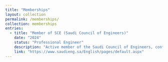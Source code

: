 ```yaml
---
title: "Memberships"
layout: collection
permalink: /memberships/
collection: memberships
entries:
  - title: "Member of SCE (Saudi Council of Engineers)"
    date: "2024"
    status: "Professional Engineer"
    description: "Active member of the Saudi Council of Engineers, contributing to advancements in computer engineering."
    link: "https://www.saudieng.sa/English/pages/default.aspx"
---
```

